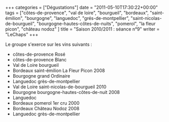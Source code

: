 +++
categories = ["Dégustations"]
date = "2011-05-10T17:30:22+00:00"
tags = ["côtes-de-provence", "val de loire", "bourgueil", "bordeaux", "saint-émilion", "bourgogne", "languedoc", "grés-de-montpellier", "saint-nicolas-de-bourgueil", "bourgogne-hautes-côtes-de-nuits", "pomerol", "la fleur picon", "château nodoz" ]
title = "Saison 2010/2011 : séance n°9"
writer = "LeChaps"
+++

Le groupe s'exerce sur les vins suivants :

* côtes-de-provence Rosé
* côtes-de-provence Blanc
* Val de Loire bourgueil
* Bordeaux saint-émilion La Fleur Picon 2008
* Bourgogne grand Ordinaire
* Languedoc grès-de-montpellier
* Val de Loire saint-nicolas-de-bourgueil 2010
* Bourgogne bourgogne-hautes-côtes-de-nuit 2008
* Languedoc
* Bordeaux pomerol 1er cru 2000
* Bordeaux Château Nodoz 2008
* Languedoc grès-de-montpellier
